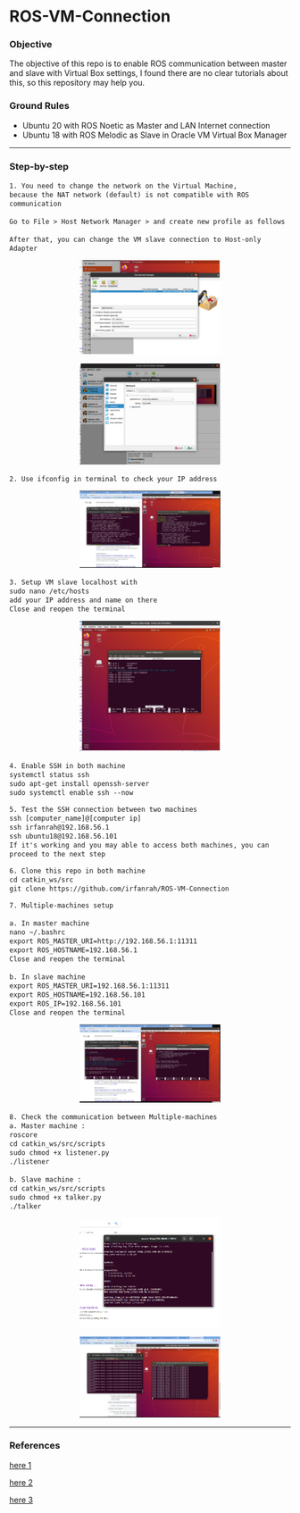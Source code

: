 # ROS-VM-Connection
### Objective
The objective of this repo is to enable ROS communication between master and slave with Virtual Box settings, I found there are no clear tutorials about this, so this repository may help you.

### Ground Rules
* Ubuntu 20 with ROS Noetic as Master and LAN Internet connection
* Ubuntu 18 with ROS Melodic as Slave in Oracle VM Virtual Box Manager


---
### Step-by-step
```
1. You need to change the network on the Virtual Machine, 
because the NAT network (default) is not compatible with ROS communication

Go to File > Host Network Manager > and create new profile as follows

After that, you can change the VM slave connection to Host-only Adapter
```
<p align="center">
<img src="https://github.com/irfanrah/ROS-VM-Connection/blob/main/pics/3.png" width=50% height=50%>
</p>


<p align="center">
<img src="https://github.com/irfanrah/ROS-VM-Connection/blob/main/pics/1.png" width=50% height=50%>
</p>


```
2. Use ifconfig in terminal to check your IP address
```
<p align="center">
<img src="https://github.com/irfanrah/ROS-VM-Connection/blob/main/pics/2.png" width=50% height=50%>
</p>


```
3. Setup VM slave localhost with 
sudo nano /etc/hosts
add your IP address and name on there
Close and reopen the terminal
```
<p align="center">
<img src="https://github.com/irfanrah/ROS-VM-Connection/blob/main/pics/4.png" width=50% height=50%>
</p>

```
4. Enable SSH in both machine
systemctl status ssh
sudo apt-get install openssh-server
sudo systemctl enable ssh --now
```

```
5. Test the SSH connection between two machines
ssh [computer_name]@[computer ip]
ssh irfanrah@192.168.56.1
ssh ubuntu18@192.168.56.101
If it's working and you may able to access both machines, you can proceed to the next step
```


```
6. Clone this repo in both machine
cd catkin_ws/src
git clone https://github.com/irfanrah/ROS-VM-Connection
```

```
7. Multiple-machines setup

a. In master machine 
nano ~/.bashrc
export ROS_MASTER_URI=http://192.168.56.1:11311
export ROS_HOSTNAME=192.168.56.1
Close and reopen the terminal

b. In slave machine
export ROS_MASTER_URI=192.168.56.1:11311
export ROS_HOSTNAME=192.168.56.101
export ROS_IP=192.168.56.101
Close and reopen the terminal
```
<p align="center">
<img src="https://github.com/irfanrah/ROS-VM-Connection/blob/main/pics/4a.png" width=50% height=50%>
</p>


```
8. Check the communication between Multiple-machines
a. Master machine :
roscore
cd catkin_ws/src/scripts
sudo chmod +x listener.py
./listener

b. Slave machine : 
cd catkin_ws/src/scripts
sudo chmod +x talker.py
./talker
```
<p align="center">
<img src="https://github.com/irfanrah/ROS-VM-Connection/blob/main/pics/5.png" width=50% height=50%>
</p>
<p align="center">
<img src="https://github.com/irfanrah/ROS-VM-Connection/blob/main/pics/6.png" width=50% height=50%>
</p>



---
### References 

[here 1](http://wiki.ros.org/win_ros/Tutorials/WinRos%20and%20Virtual%20Ubuntu)  

[here 2](https://kr.mathworks.com/matlabcentral/answers/392422-cannot-connect-to-ros-master-running-on-virtual-machine) 

[here 3](http://wiki.ros.org/ROS/Tutorials/MultipleMachines) 
